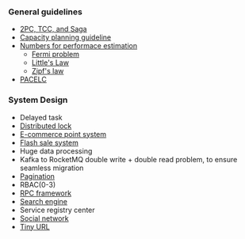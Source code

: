 ### General guidelines
* [2PC, TCC, and Saga](http://george24601.github.io/2018/06/19/saga-isolation.html)
* [Capacity planning guideline](https://george24601.github.io/2019/05/06/capacity-process.html)
* [Numbers for performace estimation](https://george24601.github.io/2018/10/09/number.html)
  * [Fermi problem](https://george24601.github.io/2018/10/08/fermi.html)
  * [Little's Law](https://george24601.github.io/2018/12/03/little-law.html)
  * [Zipf's law](https://george24601.github.io/2019/05/13/kelly-criterion.html)
* [PACELC](https://george24601.github.io/2019/03/27/pacelc.html)


### System Design
* Delayed task
* [Distributed lock](https://george24601.github.io/2018/08/27/dist-lock.html)
* [E-commerce point system](https://george24601.github.io/2019/10/29/point-system.html)
* [Flash sale system](https://george24601.github.io/2019/10/24/flash-sale.html)
* Huge data processing
* Kafka to RocketMQ double write + double read problem, to ensure seamless migration
* [Pagination](https://george24601.github.io/2019/05/15/pagination.html)
* RBAC(0-3)
* [RPC framework](https://george24601.github.io/2019/10/25/rpc.html)
* [Search engine](https://george24601.github.io/2019/10/28/search-engine.html)
* Service registry center
* [Social network](https://george24601.github.io/2019/10/28/social-network.html)
* [Tiny URL](https://george24601.github.io/2019/10/25/tiny-url.html)
